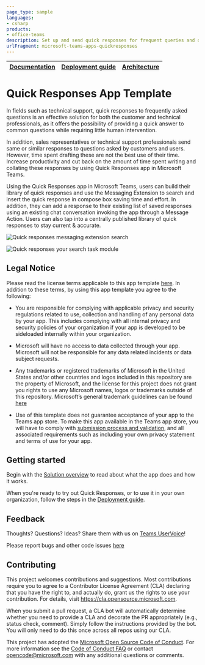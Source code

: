 ```yaml
---
page_type: sample
languages:
- csharp
products:
- office-teams
description: Set up and send quick responses for frequent queries and discussions.
urlFragment: microsoft-teams-apps-quickresponses
---
```


| [Documentation](https://github.com/OfficeDev/microsoft-teams-apps-quickresponses/wiki/Home) | [Deployment guide](https://github.com/OfficeDev/microsoft-teams-apps-quickresponses/wiki/Deployment-Guide) | [Architecture](https://github.com/OfficeDev/microsoft-teams-apps-quickresponses/wiki/Solution-Overview) |
| ---- | ---- | ---- |

# Quick Responses App Template

In fields such as technical support, quick responses to frequently asked questions is an effective solution for both the customer and technical professionals, as it offers the possibility of providing a quick answer to common questions while requiring little human intervention. 
 
In addition, sales representatives or technical support professionals send same or similar responses to questions asked by customers and users. However, time spent drafting these are not the best use of their time. Increase productivity and cut back on the amount of time spent writing and collating these responses by using Quick Responses app in Microsoft Teams.
 
Using the Quick Responses app in Microsoft Teams, users can build their library of quick responses and use the Messaging Extension to search and insert the quick response in compose box saving time and effort. In addition, they can add a response to their existing list of saved responses using an existing chat conversation invoking the app through a Message Action. Users can also tap into a centrally published library of quick responses to stay current & accurate. 

![Quick responses messaging extension search](https://github.com/OfficeDev/microsoft-teams-apps-quickresponses/wiki/Images/MessagingExtension.png)

![Quick responses your search task module](https://github.com/OfficeDev/microsoft-teams-apps-quickresponses/wiki/Images/YourResponsesTaskModule.png)

## Legal Notice
Please read the license terms applicable to this app template [here](https://github.com/OfficeDev/microsoft-teams-apps-quickresponses/blob/master/LICENSE). In addition to these terms, by using this app template you agree to the following:

* You are responsible for complying with applicable privacy and security regulations related to use, collection and handling of any personal data by your app.  This includes complying with all internal privacy and security policies of your organization if your app is developed to be sideloaded internally within your organization.

* Microsoft will have no access to data collected through your app.  Microsoft will not be responsible for any data related incidents or data subject requests.

* Any trademarks or registered trademarks of Microsoft in the United States and/or other countries and logos included in this repository are the property of Microsoft, and the license for this project does not grant you rights to use any Microsoft names, logos or trademarks outside of this repository.  Microsoft’s general trademark guidelines can be found [here](https://www.microsoft.com/en-us/legal/intellectualproperty/trademarks/usage/general.aspx)

* Use of this template does not guarantee acceptance of your app to the Teams app store.  To make this app available in the Teams app store, you will have to comply with [submission process and validation](https://docs.microsoft.com/en-us/microsoftteams/platform/concepts/deploy-and-publish/appsource/publish), and all associated requirements such as including your own privacy statement and terms of use for your app. 

## Getting started

Begin with the [Solution overview](https://github.com/OfficeDev/microsoft-teams-apps-quickresponses/wiki/Solution-overview) to read about what the app does and how it works.

When you're ready to try out Quick Responses, or to use it in your own organization, follow the steps in the [Deployment guide](https://github.com/OfficeDev/microsoft-teams-apps-quickresponses/wiki/DeployementGuide).

## Feedback

Thoughts? Questions? Ideas? Share them with us on [Teams UserVoice](https://microsoftteams.uservoice.com/forums/555103-public)!

Please report bugs and other code issues [here](https://github.com/OfficeDev/microsoft-teams-apps-quickresponses/issues/new)

## Contributing

This project welcomes contributions and suggestions.  Most contributions require you to agree to a
Contributor License Agreement (CLA) declaring that you have the right to, and actually do, grant us
the rights to use your contribution. For details, visit https://cla.opensource.microsoft.com.

When you submit a pull request, a CLA bot will automatically determine whether you need to provide
a CLA and decorate the PR appropriately (e.g., status check, comment). Simply follow the instructions
provided by the bot. You will only need to do this once across all repos using our CLA.

This project has adopted the [Microsoft Open Source Code of Conduct](https://opensource.microsoft.com/codeofconduct/).
For more information see the [Code of Conduct FAQ](https://opensource.microsoft.com/codeofconduct/faq/) or
contact [opencode@microsoft.com](mailto:opencode@microsoft.com) with any additional questions or comments.

